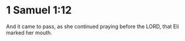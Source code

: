 # 1 Samuel 1:12

And it came to pass, as she continued praying before the LORD, that Eli marked her mouth.